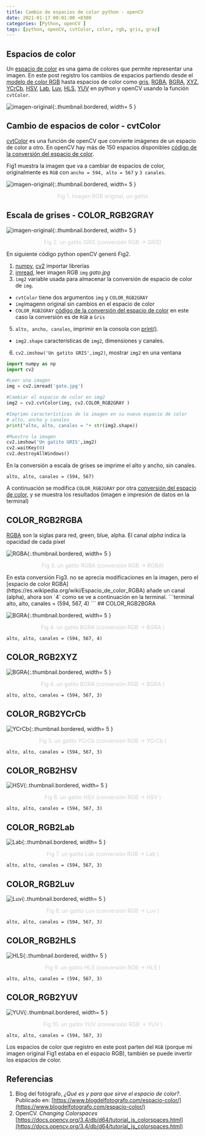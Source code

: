 ```yaml
---
title: Cambio de espacios de color python - openCV 
date: 2021-01-17 00:01:00 +0300
categories: [Python, openCV ]
tags: [python, openCV, cvtColor, color, rgb, gris, gray]
---
```


## Espacios de color

Un [espacio de color](https://es.wikipedia.org/wiki/Espacio_de_color) es una gama de colores que permite representar una imagen. 
En este post registro los cambios de espacios partiendo desde el [modelo de color RGB](https://es.wikipedia.org/wiki/Modelo_de_colores) hasta espacios de color como [gris](#escala-de-grises---color_rgb2gray), [RGBA](#color_rgb2rgba), [BGRA](#color_rgb2bgra), [XYZ](#color_rgb2xyz), [YCrCb](#color_rgb2ycrcb), [HSV](#color_rgb2hsv), [Lab](#color_rgb2lab), [Luv](#color_rgb2luv), [HLS](#color_rgb2hls), [YUV](#color_rgb2yuv)  en python y openCV usando la función `cvtColor`.

![imagen-original](https://res.cloudinary.com/dxh1bpaim/image/upload/c_scale,h_225,w_200/v1611284387/kipunaEC/espacios-color/espacios_vxo3zs.gif "imagen-RGB"){:.thumbnail.bordered, width= 5 }

## Cambio de espacios de color - cvtColor 
[cvtColor](https://docs.opencv.org/3.4/db/d64/tutorial_js_colorspaces.html) es una función de openCV que convierte imágenes de un espacio de color a otro.
En openCV hay más de 150 espacios disponibles [código de la conversión del espacio de color](https://docs.opencv.org/3.4/d8/d01/group__imgproc__color__conversions.html#ga4e0972be5de079fed4e3a10e24ef5ef0).

Fig1 muestra la imagen que va a cambiar de espacios de color, originalmente es `RGB` con  `ancho = 594, alto = 567` y `3 canales`. 

![imagen-original](https://res.cloudinary.com/dxh1bpaim/image/upload/c_scale,h_375,w_300/v1611196936/kipunaEC/espacios-color/ungatito1-rgb-min_ztpbjm.jpg "imagen-RGB"){:.thumbnail.bordered, width= 5 }
<center>
<p style="color: rgb(199,207,210);"> Fig 1. Imagen RGB original, un gatito</p>
</center>

## Escala de grises - COLOR_RGB2GRAY

![imagen-original](https://res.cloudinary.com/dxh1bpaim/image/upload/c_scale,h_377,w_300/v1611196936/kipunaEC/espacios-color/rbg-gris-min_kytfwe.jpg "imagen-gris"){:.thumbnail.bordered, width= 5 }
<center>
<p style="color: rgb(199,207,210);"> Fig 2. un gatito GRIS (conversión RGB -> GRIS)</p>
</center>

En siguiente código python openCV generó Fig2. 
1. [numpy](https://numpy.org/doc/stable/reference/generated/numpy.linspace.html), [cv2](https://opencv.org/) importar librerías 
2. [imread](https://docs.opencv.org/master/d4/da8/group__imgcodecs.html#ga288b8b3da0892bd651fce07b3bbd3a56), leer imagen RGB `img` *gato.jpg* 
3. `ìmg2` variable usada para almacenar la conversión de espacio de color de `img`.
 * `cvtColor` tiene dos argumentos `img` y `COLOR_RGB2GRAY`
 * `img`imagenn original sin cambios en el espacio de color
 * `COLOR_RGB2GRAY` [código de la conversión del espacio de color](https://docs.opencv.org/3.4/d8/d01/group__imgproc__color__conversions.html#ga4e0972be5de079fed4e3a10e24ef5ef0) en este caso la conversión es de `RGB` a `Gris`
5. `alto, ancho, canales`, imprimir en la consola con [print()](https://docs.python.org/3/whatsnew/3.0.html).
 * `img2.shape` características de `img2`, dimensiones y canales.
6. `cv2.imshow('Un gatito GRIS',img2)`, mostrar `img2` en una ventana 

```python
import numpy as np
import cv2

#Leer una imagen
img = cv2.imread('gato.jpg')

#Cambiar el espacio de color en img2
img2 = cv2.cvtColor(img, cv2.COLOR_RGB2GRAY )

#Imprimo características de la imagen en su nuevo espacio de color
# alto, ancho y canales
print("alto, alto, canales = "+ str(img2.shape))

#Muestro la imagen
cv2.imshow('Un gatito GRIS',img2)
cv2.waitKey(0)
cv2.destroyAllWindows()
```
En la conversión a escala de grises se imprime el alto y ancho, sin canales.
```terminal
alto, alto, canales = (594, 567)
```
A continuación se modifica `COLOR_RGB2GRAY` por otra [ conversión del espacio de color](https://docs.opencv.org/3.4/d8/d01/group__imgproc__color__conversions.html#ga4e0972be5de079fed4e3a10e24ef5ef0), y se muestra los resultados (imagen e impresión de datos en la terminal)

## COLOR_RGB2RGBA

[RGBA](https://es.wikipedia.org/wiki/Espacio_de_color_RGBA) son la siglas para red, green, blue, alpha. El canal *alpha* indica la opacidad de cada pixel

![RGBA](https://res.cloudinary.com/dxh1bpaim/image/upload/c_scale,h_366,w_350/v1611199764/kipunaEC/espacios-color/RGB-RGBA-min_tegbht.jpg "RGBA"){:.thumbnail.bordered, width= 5 }
<center>
<p style="color: rgb(199,207,210);"> Fig 3. un gatito RGBA (conversión RGB -> RGBA)</p>
</center>
En esta conversión Fig3. no se aprecia modificaciones en la imagen, pero el [espacio de color RGBA](https://es.wikipedia.org/wiki/Espacio_de_color_RGBA) añade un canal (alpha), ahora son `4` como se ve a continuación en la terminal.
```terminal
alto, alto, canales = (594, 567, 4)
```
## COLOR_RGB2BGRA 

![BGRA](https://res.cloudinary.com/dxh1bpaim/image/upload/c_scale,h_366,w_350/v1611199763/kipunaEC/espacios-color/RGB-GBRA-min_yvhgl4.jpg "RGB-BGRA "){:.thumbnail.bordered, width= 5 }
<center>
<p style="color: rgb(199,207,210);"> Fig 4. un gatito BGRA  (conversión RGB -> BGRA )</p>
</center>

```terminal
alto, alto, canales = (594, 567, 4)
```

## COLOR_RGB2XYZ

![BGRA](https://res.cloudinary.com/dxh1bpaim/image/upload/c_scale,h_366,w_350/v1611199764/kipunaEC/espacios-color/RGB-RGBA-min_tegbht.jpg "RGB-XYZ "){:.thumbnail.bordered, width= 5 }
<center>
<p style="color: rgb(199,207,210);"> Fig 4. un gatito BGRA  (conversión RGB -> BGRA )</p>
</center>

```terminal
alto, alto, canales = (594, 567, 3)
```

## COLOR_RGB2YCrCb 

![YCrCb ](https://res.cloudinary.com/dxh1bpaim/image/upload/c_scale,h_366,w_350/v1611202577/kipunaEC/espacios-color/RGB-YCrCb_-min_voozb1.jpg "RGB-YCrCb  "){:.thumbnail.bordered, width= 5 }
<center>
<p style="color: rgb(199,207,210);"> Fig 5. un gatito YCrCb  (conversión RGB -> YCrCb  )</p>
</center>

```terminal
alto, alto, canales = (594, 567, 3)
```
## COLOR_RGB2HSV

![HSV ](https://res.cloudinary.com/dxh1bpaim/image/upload/c_scale,h_366,w_350/v1611202953/kipunaEC/espacios-color/RGB-HSV_-min_djfgnu.jpg "RGB-HSV  "){:.thumbnail.bordered, width= 5 }
<center>
<p style="color: rgb(199,207,210);"> Fig 6. un gatito HSV  (conversión RGB -> HSV  )</p>
</center>

```terminal
alto, alto, canales = (594, 567, 3)
```

## COLOR_RGB2Lab 

![Lab](https://res.cloudinary.com/dxh1bpaim/image/upload/c_scale,h_384,w_366/v1611203193/kipunaEC/espacios-color/RGB-Lab-min_ybzxab.jpg "RGB-Lab "){:.thumbnail.bordered, width= 5 }
<center>
<p style="color: rgb(199,207,210);"> Fig 7. un gatito Lab  (conversión RGB -> Lab  )</p>
</center>

```terminal
alto, alto, canales = (594, 567, 3)
```

## COLOR_RGB2Luv

![Luv](https://res.cloudinary.com/dxh1bpaim/image/upload/c_scale,h_418,w_400/v1611203435/kipunaEC/espacios-color/RGB-Luv-min_bybbhb.jpg "RGB-Luv "){:.thumbnail.bordered, width= 5 }
<center>
<p style="color: rgb(199,207,210);"> Fig 8. un gatito Luv  (conversión RGB -> Luv  )</p>
</center>

```terminal
alto, alto, canales = (594, 567, 3)
```
## COLOR_RGB2HLS

![HLS](https://res.cloudinary.com/dxh1bpaim/image/upload/c_scale,h_418,w_400/v1611203678/kipunaEC/espacios-color/RGB-HLS-min_cynt4n.jpg "RGB-HLS "){:.thumbnail.bordered, width= 5 }
<center>
<p style="color: rgb(199,207,210);"> Fig 9. un gatito HLS  (conversión RGB -> HLS  )</p>
</center>

```terminal
alto, alto, canales = (594, 567, 3)
```

## COLOR_RGB2YUV

![YUV](https://res.cloudinary.com/dxh1bpaim/image/upload/c_scale,h_418,w_400/v1611203889/kipunaEC/espacios-color/RGB-YUV-min_uldpuz.jpg "RGB-YUV "){:.thumbnail.bordered, width= 5 }
<center>
<p style="color: rgb(199,207,210);"> Fig 10. un gatito YUV  (conversión RGB -> YUV  )</p>
</center>

```terminal
alto, alto, canales = (594, 567, 3)
```


Los espacios de color que registro en este post parten del `RGB` (porque mi imagen original Fig1 estaba en el espacio RGB), también se puede invertir los espacios de color. 



## Referencias

1. Blog del fotógrafo, *¿Qué es y para que sirve el espacio de color?*. Publicado en: [https://www.blogdelfotografo.com/espacio-color/](https://www.blogdelfotografo.com/espacio-color/)
2. OpenCV. *Changing Colorspaces* [https://docs.opencv.org/3.4/db/d64/tutorial_js_colorspaces.html](https://docs.opencv.org/3.4/db/d64/tutorial_js_colorspaces.html)
